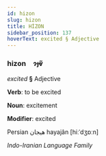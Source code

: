 ```yaml
---
id: hizon
slug: hizon
title: HİZON
sidebar_position: 137
hoverText: excited § Adjective
---
```


### hizon&emsp;<span kind="abugida">ɂɟⱴ̃</span>

*excited* **§** Adjective

**Verb**: to be excited

**Noun**: excitement

**Modifier**: excited

Persian هیجان hayajân  [hiːˈdʒɒːn]

*Indo-Iranian Language Family*